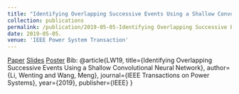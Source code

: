 ```yaml
---
title: "Identifying Overlapping Successive Events Using a Shallow Convolutional Neural Network"
collection: publications
permalink: /publication/2019-05-05-Identifying Overlapping Successive Events Using a Shallow Convolutional Neural Network
date: 2019-05-05. 
venue: 'IEEE Power System Transaction' 
--- 
```

[Paper](http://Wendy0601.github.io/files/main.pdf)
[Slides](http://Wendy0601.github.io/files/IOSE.pdf)
[Poster](http://Wendy0601.github.io/files/Poster_Identificaiton_overlapping.pdf)
Bib:
@article{LW19,
  title={Identifying Overlapping Successive Events Using a
Shallow Convolutional Neural Network},
  author={Li, Wenting and Wang, Meng},
  journal={IEEE Transactions on Power Systems}, 
  year={2019},
  publisher={IEEE}
}
